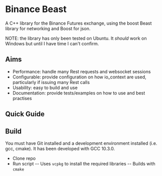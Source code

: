 # Binance Beast

A C++ library for the Binance Futures exchange, using the boost Beast library for networking and Boost for json.

NOTE: the library has only been tested on Ubuntu. It *should* work on Windows but until I have time I can't confirm.

## Aims
- Performance: handle many Rest requests and websocket sessions
- Configurable: provide configuration on how io_context are used, particularly if issuing many Rest calls
- Usability: easy to build and use
- Documentation: provide tests/examples on how to use and best practises

## Quick Guide



## Build
You must have Git installed and a development environment installed (i.e. gcc, cmake). It has been developed with GCC 10.3.0.

- Clone repo
- Run script
-- Uses `vcpkg` to install the required libraries
-- Builds with `cmake`



